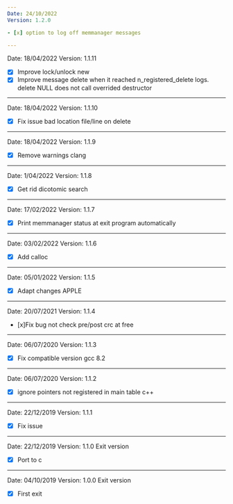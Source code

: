 ```yaml
---
Date: 24/10/2022
Version: 1.2.0

- [x] option to log off memmanager messages

---
```

Date: 18/04/2022
Version: 1.1.11

- [x] Improve lock/unlock new
- [x] Improve message delete when it reached n_registered_delete logs. delete NULL does not call overrided destructor

---
Date: 18/04/2022
Version: 1.1.10

- [x] Fix issue bad location file/line on delete

---
Date: 18/04/2022
Version: 1.1.9

- [x] Remove warnings clang

---
Date: 1/04/2022
Version: 1.1.8

- [x] Get rid dicotomic search

---
Date: 17/02/2022
Version: 1.1.7

- [x] Print memmanager status at exit program automatically

---
Date: 03/02/2022
Version: 1.1.6

- [x] Add calloc

---
Date: 05/01/2022
Version: 1.1.5

- [x] Adapt changes APPLE

---
Date: 20/07/2021
Version: 1.1.4

- [x]Fix bug not check pre/post crc at free

---
Date: 06/07/2020
Version: 1.1.3

- [x] Fix compatible version gcc 8.2

---
Date: 06/07/2020
Version: 1.1.2

- [x] ignore pointers not registered in main table  c++

---
Date: 22/12/2019
Version: 1.1.1

- [x] Fix issue

---
Date: 22/12/2019
Version: 1.1.0
Exit version

- [x] Port to c

---
Date: 04/10/2019
Version: 1.0.0
Exit version

- [x] First exit